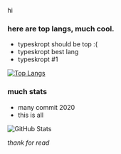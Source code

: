 hi

### here are top langs, much cool.
- typeskropt should be top :(
- typeskropt best lang
- typeskropt #1

[![Top Langs](https://github-readme-stats.vercel.app/api/top-langs/?username=zeemahh)](https://github.com/anuraghazra/github-readme-stats)

### much stats
- many commit 2020
- this is all

![GitHub Stats](https://github-readme-stats.vercel.app/api?username=zeemahh&count_private=true)

<i>thank for read</i>
